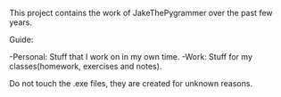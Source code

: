 This project contains the work of JakeThePygrammer over the past few years.

Guide:

-Personal:
    Stuff that I work on in my own time.
-Work:
    Stuff for my classes(homework, exercises and notes).

Do not touch the .exe files, they are created for unknown reasons.